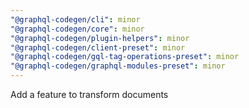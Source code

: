 ```yaml
---
"@graphql-codegen/cli": minor
"@graphql-codegen/core": minor
"@graphql-codegen/plugin-helpers": minor
"@graphql-codegen/client-preset": minor
"@graphql-codegen/gql-tag-operations-preset": minor
"@graphql-codegen/graphql-modules-preset": minor
---
```


Add a feature to transform documents
